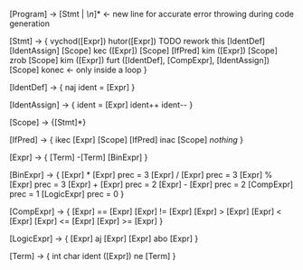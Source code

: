[Program] -> [Stmt | *\n*]* <- new line for accurate error throwing during code generation

[Stmt] -> {
    vychod([Expr])
    hutor([Expr]) TODO rework this
    [IdentDef]
    [IdentAssign]
    [Scope]
    kec ([Expr]) [Scope] [IfPred]
    kim ([Expr]) [Scope]
    zrob [Scope] kim ([Expr])
    furt ([IdentDef], [CompExpr], [IdentAssign])[Scope]
    konec <- only inside a loop
}

[IdentDef] -> {
    naj ident = [Expr]
}

[IdentAssign] -> {
    ident = [Expr]
    ident++
    ident--
}

[Scope] -> {[Stmt]*}

[IfPred] -> {
    ikec [Expr] [Scope] [IfPred]
    inac [Scope]
    *nothing*
}

[Expr] -> {
    [Term]
    -[Term]
    [BinExpr]
}

[BinExpr] -> {
    [Expr] * [Expr] prec = 3
    [Expr] / [Expr] prec = 3
    [Expr] % [Expr] prec = 3
    [Expr] + [Expr] prec = 2
    [Expr] - [Expr] prec = 2
    [CompExpr] prec = 1
    [LogicExpr] prec = 0
}

[CompExpr] -> {
    [Expr] == [Expr]
    [Expr] != [Expr]
    [Expr] > [Expr]
    [Expr] < [Expr]
    [Expr] <= [Expr]
    [Expr] >= [Expr]
}

[LogicExpr] -> {
    [Expr] aj [Expr]
    [Expr] abo [Expr]
}

[Term] -> {
    int
    char
    ident
    ([Expr])
    ne [Term]
}